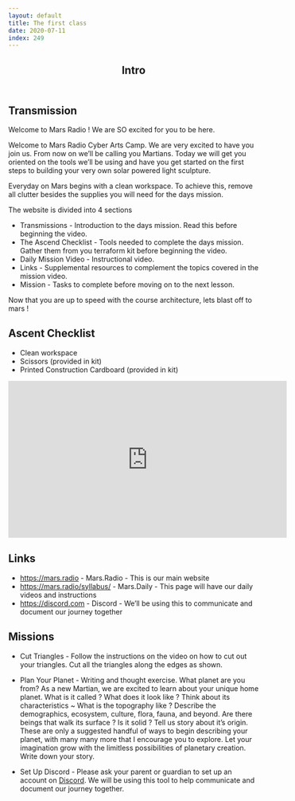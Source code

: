 ```yaml
---
layout: default
title: The first class
date: 2020-07-11
index: 249
---
```


<article id="Class">
        <header>
                <h1>Intro</h1>
        </header>
        <div class="class-transmission">
                <h2>Transmission</h2>
                <p>Welcome to Mars Radio ! We are SO excited for you to be here.</p>
                <p>Welcome to Mars Radio Cyber Arts Camp. We are very excited to have you join us. From now on we’ll be calling you Martians. Today we will get you oriented on the tools we’ll be using and have you get started on the first steps to building your very own solar powered light sculpture. </p>
                <p>Everyday on Mars begins with a clean workspace. To achieve this, remove all clutter besides the supplies you will need for the days mission. </p>
                <p>The website is divided into 4 sections</p>
                <ul>
                        <li data-icon="➕">Transmissions - Introduction to the days mission. Read this before beginning the video.</li>
                        <li data-icon="➕">The Ascend Checklist - Tools needed to complete the days mission. Gather them from you terraform kit before beginning the video.</li>
                        <li data-icon="➕">Daily Mission Video - Instructional video.</li>
                        <li data-icon="➕">Links - Supplemental resources to complement the topics covered in the mission video.</li>
                        <li data-icon="➕">Mission - Tasks to complete before moving on to the next lesson.</li>
                </ul>
                <p>Now that you are up to speed with the course architecture, lets blast off to mars !</p>
        </div>
        <div class="class-ascent_checklist">
                <h2>Ascent Checklist</h2>
                <ul>
                        <li data-icon="✨">Clean workspace</li>
                        <li data-icon="✂️">Scissors (provided in kit)</li>
                        <li data-icon="📄">Printed Construction Cardboard (provided in kit)</li>
                </ul>
        </div>
        <div class="video">
                <iframe width="560" height="315" src="https://www.youtube.com/embed/y5Yl3jWW4N0" frameborder="0" allow="accelerometer; autoplay; encrypted-media; gyroscope; picture-in-picture" allowfullscreen></iframe>
        </div>
        <div class="class-links">
                <h2>Links</h2>
                <ul>
                        <li data-icon="🚀"><a href="https://mars.radio">https://mars.radio</a> - Mars.Radio - This is our main website</li>
                        <li data-icon="🚀"><a href="https://mars.radio/syllabus/">https://mars.radio/syllabus/</a> - Mars.Daily - This page will have our daily videos and instructions</li>
                        <li data-icon="🚀"><a href="https://discord.gg/Pe3FaP">https://discord.com</a> - Discord - We’ll be using this to communicate and document our journey together</li>
                </ul>
        </div>
        <div class="class-mission">
                <h2>Missions</h2>
                <ul>
                        <li data-icon="🔺">
                                <p><span class="large">Cut Triangles</span> - Follow the instructions on the video on how to cut out your triangles. Cut all the triangles along the edges as shown.</p>
                        </li>
                        <li data-icon="🖊">
                                <p><span class="large">Plan Your Planet</span> - Writing and thought exercise. What planet are you from? As a new Martian, we are excited to learn about your unique home planet. What is it called ? What does it look like ? Think about its characteristics ~ What is the topography like ? Describe the demographics, ecosystem, culture, flora, fauna, and beyond. Are there beings that walk its surface ? Is it solid ? Tell us story about it’s origin. These are only a suggested handful of ways to begin describing your planet, with many many more that I encourage you to explore. Let your imagination grow with the limitless possibilities of planetary creation. Write down your story.</p>
                        </li>
                        <li data-icon="👽">
                                <p><span class="large">Set Up Discord</span> - Please ask your parent or guardian to set up an account on <a href="https://discord.gg/Pe3FaP">Discord</a>. We will be using this tool to help communicate and document our journey together. </p>
                        </li>
                </ul>
        </div>

</article>
<footer>
</footer>